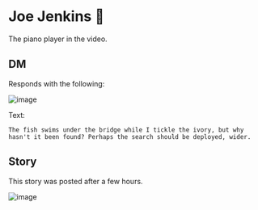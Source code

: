 # Joe Jenkins 🔴

The piano player in the video.

## DM

Responds with the following:

![image](https://user-images.githubusercontent.com/28175652/183030430-b1d32e46-8de7-4adb-b786-a7f86178fd0b.png)

Text:

```
The fish swims under the bridge while I tickle the ivory, but why hasn't it been found? Perhaps the search should be deployed, wider.
```

## Story

This story was posted after a few hours.

![image](https://user-images.githubusercontent.com/90586416/183072859-943638a6-cff7-4989-a5de-b3310a9de9aa.png)
